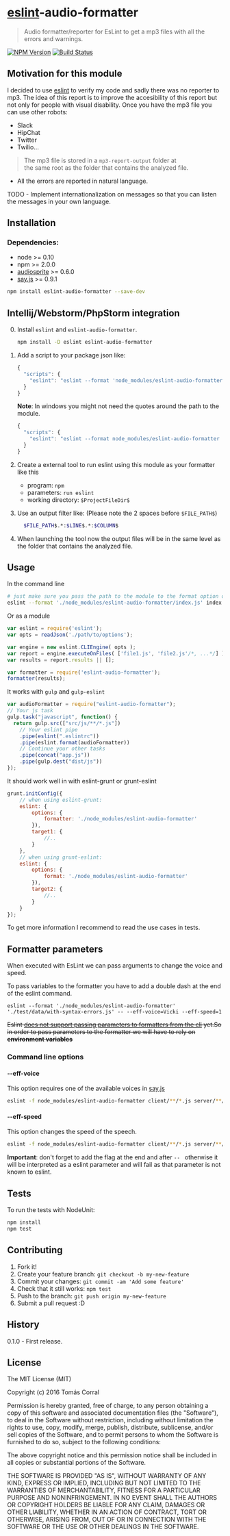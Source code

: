 # [eslint](https://github.com/eslint/eslint)-audio-formatter
> Audio formatter/reporter for EsLint to get a mp3 files with all the errors and warnings.

[![NPM Version](http://img.shields.io/npm/v/eslint-audio-formatter.svg?style=flat)](https://npmjs.org/package/eslint-audio-formatter)
[![Build Status](http://img.shields.io/travis/tcorral/eslint-audio-formatter.svg?style=flat)](https://travis-ci.org/tcorral/eslint-audio-formatter)

## Motivation for this module

I decided to use [eslint](https://github.com/eslint/eslint) to verify my code and sadly there was no reporter to mp3.
The idea of this report is to improve the accesibility of this report but not only for people with visual disability.
Once you have the mp3 file you can use other robots:

* Slack
* HipChat
* Twitter
* Twilio...

> The mp3 file is stored in a ```mp3-report-output``` folder at  
> the same root as the folder that contains the analyzed file.

- All the errors are reported in natural language.

TODO - Implement internationalization on messages so that you can listen the messages in your own language.

## Installation

### Dependencies:

* node >= 0.10
* npm >= 2.0.0
* [audiosprite](https://github.com/tonistiigi/audiosprite) >= 0.6.0
* [say.js](https://github.com/marak/say.js) >= 0.9.1

```bash
npm install eslint-audio-formatter --save-dev
```

## Intellij/Webstorm/PhpStorm integration
0. Install `eslint` and `eslint-audio-formatter`.

   ```bash
   npm install -D eslint eslint-audio-formatter
   ```

1. Add a script to your package json like:

   ```javascript
   {
     "scripts": {
       "eslint": "eslint --format 'node_modules/eslint-audio-formatter' file1 file2 dir1/ dir2/",
     }
   }
   ```

   **Note**: In windows you might not need the quotes around the path to the module.

   ```javascript
   {
     "scripts": {
       "eslint": "eslint --format node_modules/eslint-audio-formatter file1 file2 dir1/ dir2/",
     }
   }
   ```
2. Create a external tool to run eslint using this module as your formatter like this
   - program: `npm`
   - parameters: `run eslint`
   - working directory: `$ProjectFileDir$`

3. Use an output filter like: (Please note the 2 spaces before `$FILE_PATH$`)

   ```bash
     $FILE_PATH$.*:$LINE$.*:$COLUMN$
   ```
4. When launching the tool now the output files will be in the same level as the folder 
that contains the analyzed file.  

## Usage

In the command line

```bash
# just make sure you pass the path to the module to the format option of eslint
eslint --format './node_modules/eslint-audio-formatter/index.js' index.js
```

Or as a module

```javascript
var eslint = require('eslint');
var opts = readJson('./path/to/options');

var engine = new eslint.CLIEngine( opts );
var report = engine.executeOnFiles( ['file1.js', 'file2.js'/*, ...*/] );
var results = report.results || [];

var formatter = require('eslint-audio-formatter');
formatter(results);
```

It works with `gulp` and `gulp-eslint`

```javascript
var audioFormatter = require("eslint-audio-formatter");
// Your js task
gulp.task("javascript", function() {
  return gulp.src(["src/js/**/*.js"])
    // Your eslint pipe
    .pipe(eslint(".eslintrc"))
    .pipe(eslint.format(audioFormatter))
    // Continue your other tasks
    .pipe(concat("app.js"))
    .pipe(gulp.dest("dist/js"))
});
```

It should work well in with eslint-grunt or grunt-eslint

```javascript
grunt.initConfig({
    // when using eslint-grunt:
    eslint: {
        options: {
            formatter: './node_modules/eslint-audio-formatter'
        }),
        target1: {
            //..
        }
    },
    // when using grunt-eslint:
    eslint: {
        options: {
            format: './node_modules/eslint-audio-formatter'
        }),
        target2: {
            //..
        }
    }
});
```

To get more information I recommend to read the use cases in tests.

## Formatter parameters

When executed with EsLint we can pass arguments to change the voice and speed.

To pass variables to the formatter you have to add a double dash at the end of the eslint command.

```
eslint --format './node_modules/eslint-audio-formatter' './test/data/with-syntax-errors.js' -- --eff-voice=Vicki --eff-speed=1
```

~~Eslint [does not support passing parameters to formatters from the cli](https://github.com/eslint/eslint/issues/2989) yet.So in order
to pass parameters to the formatter we will have to rely on **environment variables**~~

### Command line options

#### --eff-voice

This option requires one of the available voices in [say.js](https://github.com/marak/say.js/#os-x-notes)

```bash
eslint -f node_modules/eslint-audio-formatter client/**/*.js server/**/*.js -- --eff-voice=Vicki    # notice the --
```

#### --eff-speed

This option changes the speed of the speech.

```bash
eslint -f node_modules/eslint-audio-formatter client/**/*.js server/**/*.js -- --eff-speed=0.65    # notice the --
```

**Important**: don't forget to add the flag at the end and after `-- ` otherwise it will be interpreted as a eslint parameter and will fail as that parameter is not known to eslint.


## Tests

To run the tests with NodeUnit:

```bash
npm install
npm test
```

## Contributing

1. Fork it!
2. Create your feature branch: `git checkout -b my-new-feature`
3. Commit your changes: `git commit -am 'Add some feature'`
4. Check that it still works: `npm test`
4. Push to the branch: `git push origin my-new-feature`
5. Submit a pull request :D

## History

0.1.0 - First release.

## License

The MIT License (MIT)

Copyright (c) 2016 Tomás Corral

Permission is hereby granted, free of charge, to any person obtaining a copy
of this software and associated documentation files (the "Software"), to deal
in the Software without restriction, including without limitation the rights
to use, copy, modify, merge, publish, distribute, sublicense, and/or sell
copies of the Software, and to permit persons to whom the Software is
furnished to do so, subject to the following conditions:

The above copyright notice and this permission notice shall be included in
all copies or substantial portions of the Software.

THE SOFTWARE IS PROVIDED "AS IS", WITHOUT WARRANTY OF ANY KIND, EXPRESS OR
IMPLIED, INCLUDING BUT NOT LIMITED TO THE WARRANTIES OF MERCHANTABILITY,
FITNESS FOR A PARTICULAR PURPOSE AND NONINFRINGEMENT. IN NO EVENT SHALL THE
AUTHORS OR COPYRIGHT HOLDERS BE LIABLE FOR ANY CLAIM, DAMAGES OR OTHER
LIABILITY, WHETHER IN AN ACTION OF CONTRACT, TORT OR OTHERWISE, ARISING FROM,
OUT OF OR IN CONNECTION WITH THE SOFTWARE OR THE USE OR OTHER DEALINGS IN
THE SOFTWARE.
